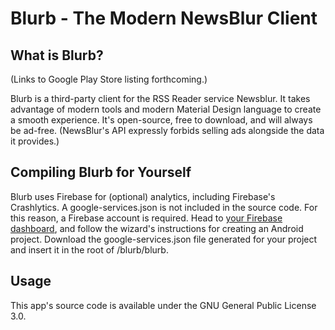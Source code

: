 # Blurb - The Modern NewsBlur Client

## What is Blurb?
(Links to Google Play Store listing forthcoming.)

Blurb is a third-party client for the RSS Reader service Newsblur. It takes advantage of modern tools and modern Material Design language to create a smooth experience. It's open-source, free to download, and will always be ad-free. (NewsBlur's API expressly forbids selling ads alongside the data it provides.)

## Compiling Blurb for Yourself
Blurb uses Firebase for (optional) analytics, including Firebase's Crashlytics. A google-services.json is not included in the source code. For this reason, a Firebase account is required. Head to [your Firebase dashboard](https://firebase.google.com), and follow the wizard's instructions for creating an Android project. Download the google-services.json file generated for your project and insert it in the root of /blurb/blurb.

## Usage
This app's source code is available under the GNU General Public License 3.0.
